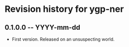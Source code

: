 # Revision history for ygp-ner

## 0.1.0.0  -- YYYY-mm-dd

* First version. Released on an unsuspecting world.
